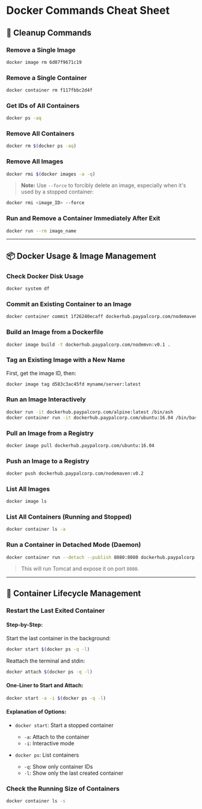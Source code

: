 # Docker Commands Cheat Sheet

## 🧹 Cleanup Commands

### Remove a Single Image
```bash
docker image rm 6d07f9671c19
````

### Remove a Single Container

```bash
docker container rm f117fbbc2d4f
```

### Get IDs of All Containers

```bash
docker ps -aq
```

### Remove All Containers

```bash
docker rm $(docker ps -aq)
```

### Remove All Images

```bash
docker rmi $(docker images -a -q)
```

> **Note:** Use `--force` to forcibly delete an image, especially when it's used by a stopped container:

```bash
docker rmi <image_ID> --force
```

### Run and Remove a Container Immediately After Exit

```bash
docker run --rm image_name
```

---

## 📦 Docker Usage & Image Management

### Check Docker Disk Usage

```bash
docker system df
```

### Commit an Existing Container to an Image

```bash
docker container commit 1f26240ecaff dockerhub.paypalcorp.com/nodemaven:v0.2
```

### Build an Image from a Dockerfile

```bash
docker image build -t dockerhub.paypalcorp.com/nodemvn:v0.1 .
```

### Tag an Existing Image with a New Name

First, get the image ID, then:

```bash
docker image tag d583c3ac45fd myname/server:latest
```

### Run an Image Interactively

```bash
docker run -it dockerhub.paypalcorp.com/alpine:latest /bin/ash
docker container run -it dockerhub.paypalcorp.com/ubuntu:16.04 /bin/bash
```

### Pull an Image from a Registry

```bash
docker image pull dockerhub.paypalcorp.com/ubuntu:16.04
```

### Push an Image to a Registry

```bash
docker push dockerhub.paypalcorp.com/nodemaven:v0.2
```

### List All Images

```bash
docker image ls
```

### List All Containers (Running and Stopped)

```bash
docker container ls -a
```

### Run a Container in Detached Mode (Daemon)

```bash
docker container run --detach --publish 8080:8080 dockerhub.paypalcorp.com/tomcat:8.0-jre8
```

> This will run Tomcat and expose it on port `8080`.

---

## 🔁 Container Lifecycle Management

### Restart the Last Exited Container

#### Step-by-Step:

Start the last container in the background:

```bash
docker start $(docker ps -q -l)
```

Reattach the terminal and stdin:

```bash
docker attach $(docker ps -q -l)
```

#### One-Liner to Start and Attach:

```bash
docker start -a -i $(docker ps -q -l)
```

#### Explanation of Options:

* `docker start`: Start a stopped container

  * `-a`: Attach to the container
  * `-i`: Interactive mode
* `docker ps`: List containers

  * `-q`: Show only container IDs
  * `-l`: Show only the last created container

### Check the Running Size of Containers

```bash
docker container ls -s
```


